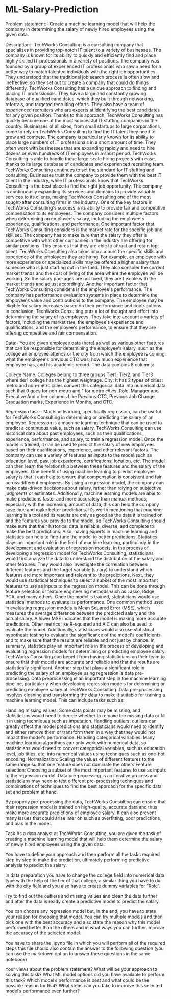 # ML-Salary-Prediction

Problem statement:-
Create a machine learning model that will help the company in determining the salary of newly hired employees using the given data.


Description:-
TechWorks Consulting is a consulting company that specializes in providing top-notch IT talent to a variety of businesses. The company is known for its ability to quickly and efficiently find and place highly skilled IT professionals in a variety of positions.
The company was founded by a group of experienced IT professionals who saw a need for a better way to match talented individuals with the right job opportunities. They understood that the traditional job search process is often slow and ineffective, so they set out to create a company that could do things differently.
TechWorks Consulting has a unique approach to finding and placing IT professionals. They have a large and constantly growing database of qualified candidates, which they built through networking, referrals, and targeted recruiting efforts. They also have a team of experienced recruiters who are experts at identifying the best candidates for any given position.
Thanks to this approach, TechWorks Consulting has quickly become one of the most successful IT staffing companies in the country. Businesses of all sizes, from small startups to large corporations, come to rely on TechWorks Consulting to find the IT talent they need to grow and compete.
The company is particularly known for its ability to place large numbers of IT professionals in a short amount of time. They often work with businesses that are expanding rapidly and need to hire dozens or even hundreds of IT employees in a short period. TechWorks Consulting is able to handle these large-scale hiring projects with ease, thanks to its large database of candidates and experienced recruiting team.
TechWorks Consulting continues to set the standard for IT staffing and consulting. Businesses trust the company to provide them with the best IT talent in the industry, while IT professionals know that TechWorks Consulting is the best place to find the right job opportunity. The company is continuously expanding its services and domains to provide valuable services to its clients, making TechWorks Consulting one of the most sought-after consulting firms in the industry.
One of the key factors in TechWorks Consulting's success is its ability to provide fair and competitive compensation to its employees. The company considers multiple factors when determining an employee's salary, including the employee's experience, qualifications, and performance.
One important factor that TechWorks Consulting considers is the market rate for the specific job and skill set. The company has to make sure that the salary they offer is competitive with what other companies in the industry are offering for similar positions. This ensures that they are able to attract and retain top talent.
TechWorks Consulting also takes into account the specific skills and experience of the employees they are hiring. For example, an employee with more experience or specialized skills may be offered a higher salary than someone who is just starting out in the field.
They also consider the current market trends and the cost of living of the area where the employee will be working. So the salary packages are not fixed, they are flexible with the market trends and adjust accordingly.
Another important factor that TechWorks Consulting considers is the employee's performance. The company has performance evaluation systems in place to determine the employee's value and contributions to the company. The employee may be eligible for salary increases based on their performance and contributions.
In conclusion, TechWorks Consulting puts a lot of thought and effort into determining the salary of its employees. They take into account a variety of factors, including the market rate, the employee's experience and qualifications, and the employee's performance, to ensure that they are offering competitive and fair compensation.


Data:-
You are given employee data (here) as well as various other features that can be responsible for determining the employee's salary, such as the college an employee attends or the city from which the employee is coming, what the employee's previous CTC was, how much experience that employee has, and his academic record.
The data contains 8 columns:

College Name: Colleges belong to three groups Tier1, Tier2, and Tier3 where tier1 college has the highest weightage.
City: It has 2 types of cities: metro and non-metro cities convert this categorical data into numerical data such that 0 goes for non-metro and 1 for metro cities.
Role: Manager and Executive
And other columns Like Previous CTC, Previous Job Change, Graduation marks, Experience in Months, and CTC.


Regression task:-
Machine learning, specifically regression, can be useful for TechWorks Consulting in determining or predicting the salary of an employee.
Regression is a machine learning technique that can be used to predict a continuous value, such as salary. TechWorks Consulting can use historical data about past employees, such as their qualifications, experience, performance, and salary, to train a regression model. Once the model is trained, it can be used to predict the salary of new employees based on their qualifications, experience, and other relevant factors.
The company can use a variety of features as inputs to the model such as education level, past job experience, certifications, location, etc. The model can then learn the relationship between these features and the salary of the employees.
One benefit of using machine learning to predict employee salary is that it can help to ensure that compensation is consistent and fair across different employees. By using a regression model, the company can make data-driven decisions about salary, rather than relying on subjective judgments or estimates.
Additionally, machine learning models are able to make predictions faster and more accurately than manual methods, especially with the increasing amount of data, this can help the company save time and make better predictions.
It's worth mentioning that machine learning is a tool and its results are only as good as the data it is trained on and the features you provide to the model, so TechWorks Consulting should make sure that their historical data is reliable, diverse, and complete to make the best predictions. Also, having experts in machine learning and statistics can help to fine-tune the model to better predictions.
Statistics plays an important role in the field of machine learning, particularly in the development and evaluation of regression models.
In the process of developing a regression model for TechWorks Consulting, statisticians would first analyze the data to understand the distribution of the salary and other features. They would also investigate the correlation between different features and the target variable (salary) to understand which features are more important and relevant to the predictions.
Next, they would use statistical techniques to select a subset of the most important features to use as inputs to the regression model. This can be done through feature selection or feature engineering methods such as Lasso, Ridge, PCA, and many others.
Once the model is trained, statisticians would use statistical methods to evaluate its performance. One common method used in evaluating regression models is Mean Squared Error (MSE), which measures the average difference between the predicted salary and the actual salary. A lower MSE indicates that the model is making more accurate predictions. Other metrics like R-squared and AIC can also be used to evaluate the model.
Additionally, statisticians would also use statistical hypothesis testing to evaluate the significance of the model's coefficients and to make sure that the results are reliable and not just by chance.
In summary, statistics play an important role in the process of developing and evaluating regression models for determining or predicting employee salary. TechWorks Consulting can benefit from having statisticians on their team to ensure that their models are accurate and reliable and that the results are statistically significant.
Another step that plays a significant role in predicting the salary of an employee using regression is data pre-processing.
Data preprocessing is an important step in the machine learning pipeline, particularly when developing regression models for determining or predicting employee salary at TechWorks Consulting.
Data pre-processing involves cleaning and transforming the data to make it suitable for training a machine learning model. This can include tasks such as:

Handling missing values: Some data points may be missing, and statisticians would need to decide whether to remove the missing data or fill it in using techniques such as imputation.
Handling outliers: outliers can greatly affect the model predictions and statisticians would need to identify and either remove them or transform them in a way that they would not impact the model's performance.
Handling categorical variables: Many machine learning algorithms can only work with numerical data, so statisticians would need to convert categorical variables, such as education level, job titles, etc, into numerical values using techniques such as one-hot encoding.
Normalization: Scaling the values of different features to the same range so that one feature does not dominate the others
Feature selection: Choosing a subset of the most important features to use as inputs to the regression model.
Data pre-processing is an iterative process and statisticians may need to test different pre-processing techniques and combinations of techniques to find the best approach for the specific data set and problem at hand.

By properly pre-processing the data, TechWorks Consulting can ensure that their regression model is trained on high-quality, accurate data and thus make more accurate predictions of employee salary. It can also prevent many issues that could arise later on such as overfitting, poor predictions, and bias in the model.



Task
As a data analyst at TechWorks Consulting, you are given the task of creating a machine learning model that will help them determine the salary of newly hired employees using the given data.

You have to define your approach and then perform all the tasks required step by step to make the prediction, ultimately performing predictive analysis to predict the salary.

In data preparation you have to change the college field into numerical data type with the help of the tier of that college, a similar thing you have to do with the city field and you also have to create dummy variables for “Role”.

Try to find out the outliers and missing values and clean the data further and after the data is ready create a predictive model to predict the salary.

You can choose any regression model but, in the end, you have to state your reason for choosing that model. You can try multiple models and then pick one with the best accuracy and also state the reason why this model performed better than the others and in what ways you can further improve the accuracy of the selected model.

You have to share the .ipynb file in which you will perform all of the required steps this file should also contain the answer to the following question (you can use the markdown option to answer these questions in the same notebook)

Your views about the problem statement?
What will be your approach to solving this task?
What ML model options did you have available to perform this task?
Which model’s performance is best and what could be the possible reason for that?
What steps can you take to improve this selected model’s performance even further?
